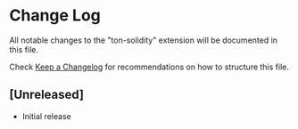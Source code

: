 # Change Log

All notable changes to the "ton-solidity" extension will be documented in this file.

Check [Keep a Changelog](http://keepachangelog.com/) for recommendations on how to structure this file.

## [Unreleased]

- Initial release